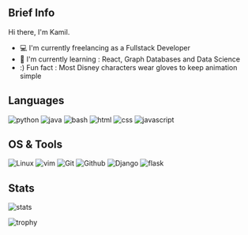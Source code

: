
## Brief Info

Hi there, I'm Kamil.

- :computer: I'm currently freelancing as a Fullstack Developer
- :school: I'm currently learning : React, Graph Databases and Data Science 
- :) Fun fact : Most Disney characters wear gloves to keep animation simple


## Languages

![python](https://img.shields.io/badge/python-★★★-lightgrey?labelColor=3776AB&logo=Python&style=for-the-badge&logoColor=white)
![java](https://img.shields.io/badge/java-★★★-lightgrey?labelColor=3776AB&logo=Java&style=for-the-badge&logoColor=white)
![bash](https://img.shields.io/badge/bash-★★★-lightgrey?labelColor=4EAA25&logo=GNU-Bash&style=for-the-badge&logoColor=white)
![html](https://img.shields.io/badge/html-★★★-lightgrey?labelColor=E34F26&logo=HTML5&style=for-the-badge&logoColor=wkhite)
![css](https://img.shields.io/badge/css-★★★-lightgrey?labelColor=1572B6&logo=CSS3&style=for-the-badge&logoColor=white)
![javascript](https://img.shields.io/badge/javascript-★☆☆-lightgrey?labelColor=F7DF1E&logo=JavaScript&style=for-the-badge&logoColor=black)

## OS & Tools

![Linux](https://img.shields.io/badge/-Linux-FCC624?logo=Linux&style=for-the-badge&logoColor=black)
![vim](https://img.shields.io/badge/-vim-019733?logo=Vim&style=for-the-badge&logoColor=white)
![Git](https://img.shields.io/badge/-Git-F05032?logo=Git&style=for-the-badge&logoColor=white)
![Github](https://img.shields.io/badge/-Github-181717?logo=Github&style=for-the-badge&logoColor=white)
![Django](https://img.shields.io/badge/-Django-092E20?logo=Django&style=for-the-badge&logoColor=white)
![flask](https://img.shields.io/badge/-flask-000000?logo=Flask&style=for-the-badge&logoColor=white)

## Stats

![stats](https://github-readme-stats.vercel.app/api?username=Bialomazur&show_icons=true&count_private=true&title_color=f7d745&text_color=b2d76c&icon_color=6562af&bg_color=00000000&hide=bg-color&hide_border=true)



![trophy](https://github-profile-trophy.vercel.app/?username=Bialomazur&theme=juicyfresh&no-bg=true&no-frame=true&column=7&")

